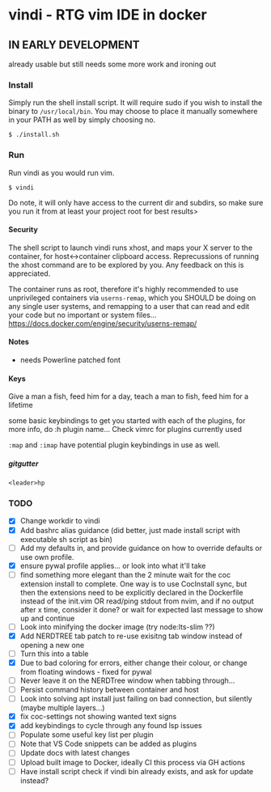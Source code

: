 # vindi - RTG vim IDE in docker

## IN EARLY DEVELOPMENT

already usable but still needs some more work and ironing out

### Install

Simply run the shell install script. It will require sudo if you wish to
install the binary to `/usr/local/bin`. You may choose to place it
manually somewhere in your PATH as well by simply choosing no.

`$ ./install.sh`

### Run

Run vindi as you would run vim.

`$ vindi`

Do note, it will only have access to the
current dir and subdirs, so make sure you run it from at least your
project root for best results>

#### Security

The shell script to launch vindi runs xhost, and maps your X
server to the container, for host<->container clipboard access.
Reprecussions of running the xhost command are to be explored by you.
Any feedback on this is appreciated.

The container runs as root, therefore it's highly recommended to use
unprivileged containers via `userns-remap`, which you SHOULD be doing
on any single user systems, and remapping to a user that can read
and edit your code but no important or system files...
https://docs.docker.com/engine/security/userns-remap/

#### Notes

- needs Powerline patched font

#### Keys

Give a man a fish, feed him for a day, teach a man to fish, feed him for a lifetime

some basic keybindings to get you started with each of the plugins, for more info, do :h plugin name...
Check vimrc for plugins currently used

`:map` and `:imap` have potential plugin keybindings in use as well.

##### gitgutter

`<leader>hp`

### TODO

- [x] Change workdir to vindi
- [x] Add bashrc alias guidance (did better, just made install script with executable sh script as bin)
- [ ] Add my defaults in, and provide guidance on how to override defaults or use
own profile.
- [x] ensure pywal profile applies... or look into what it'll take
- [ ] find something more elegant than the 2 minute wait for the coc extension
install to complete.
One way is to use CocInstall sync, but then the extensions need to be
explicitly declared in the
Dockerfile instead of the init.vim
OR read/ping stdout from nvim, and if no output after x time, consider it done?
or wait for expected last message to show up and continue
- [ ] Look into minifying the docker image (try node:lts-slim ??)
- [x] Add NERDTREE tab patch to re-use exisitng tab window instead of opening a new one
- [ ] Turn this into a table
- [x] Due to bad coloring for errors, either change their colour, or change 
from floating windows - fixed for pywal
- [ ] Never leave it on the NERDTree window when tabbing through...
- [ ] Persist command history between container and host
- [ ] Look into solving apt install just failing on bad connection, but silently (maybe multiple layers...)
- [x] fix coc-settings not showing wanted text signs
- [x] add keybindings to cycle through any found lsp issues
- [ ] Populate some useful key list per plugin
- [ ] Note that VS Code snippets can be added as plugins
- [ ] Update docs with latest changes
- [ ] Upload built image to Docker, ideally CI this process via GH actions
- [ ] Have install script check if vindi bin already exists, and ask for update instead?
